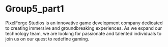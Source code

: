 # Group5_part1
PixelForge Studios is an innovative game development company dedicated to creating immersive and groundbreaking experiences. As we expand our technology team, we are looking for passionate and talented individuals to join us on our quest to redefine gaming.
